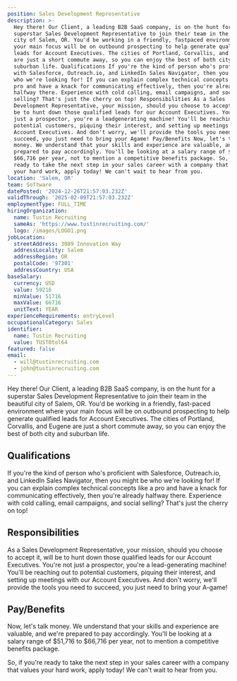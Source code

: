```yaml
---
position: Sales Development Representative
description: >-
  Hey there! Our Client, a leading B2B SaaS company, is on the hunt for a
  superstar Sales Development Representative to join their team in the beautiful
  city of Salem, OR. You'd be working in a friendly, fastpaced environment where
  your main focus will be on outbound prospecting to help generate qualified
  leads for Account Executives. The cities of Portland, Corvallis, and Eugene
  are just a short commute away, so you can enjoy the best of both city and
  suburban life. Qualifications If you're the kind of person who's proficient
  with Salesforce, Outreach.io, and LinkedIn Sales Navigator, then you might be
  who we're looking for! If you can explain complex technical concepts like a
  pro and have a knack for communicating effectively, then you're already
  halfway there. Experience with cold calling, email campaigns, and social
  selling? That's just the cherry on top! Responsibilities As a Sales
  Development Representative, your mission, should you choose to accept it, will
  be to hunt down those qualified leads for our Account Executives. You're not
  just a prospector, you're a leadgenerating machine! You'll be reaching out to
  potential customers, piquing their interest, and setting up meetings with our
  Account Executives. And don't worry, we'll provide the tools you need to
  succeed, you just need to bring your Agame! Pay/Benefits Now, let's talk
  money. We understand that your skills and experience are valuable, and we're
  prepared to pay accordingly. You'll be looking at a salary range of $51,716 to
  $66,716 per year, not to mention a competitive benefits package. So, if you're
  ready to take the next step in your sales career with a company that values
  your hard work, apply today! We can't wait to hear from you.
location: 'Salem, OR'
team: Software
datePosted: '2024-12-26T21:57:03.232Z'
validThrough: '2025-02-09T21:57:03.232Z'
employmentType: FULL_TIME
hiringOrganization:
  name: Tustin Recruiting
  sameAs: 'https://www.tustinrecruiting.com/'
  logo: /images/LOGO1.png
jobLocation:
  streetAddress: 3089 Innovation Way
  addressLocality: Salem
  addressRegion: OR
  postalCode: '97301'
  addressCountry: USA
baseSalary:
  currency: USD
  value: 59216
  minValue: 51716
  maxValue: 66716
  unitText: YEAR
experienceRequirements: entryLevel
occupationalCategory: Sales
identifier:
  name: Tustin Recruiting
  value: TUST0tol64
featured: false
email:
  - will@tustinrecruiting.com
  - john@tustinrecruiting.com
---
```




Hey there! Our Client, a leading B2B SaaS company, is on the hunt for a superstar Sales Development Representative to join their team in the beautiful city of Salem, OR. You'd be working in a friendly, fast-paced environment where your main focus will be on outbound prospecting to help generate qualified leads for Account Executives. The cities of Portland, Corvallis, and Eugene are just a short commute away, so you can enjoy the best of both city and suburban life. 

## Qualifications

If you're the kind of person who's proficient with Salesforce, Outreach.io, and LinkedIn Sales Navigator, then you might be who we're looking for! If you can explain complex technical concepts like a pro and have a knack for communicating effectively, then you're already halfway there. Experience with cold calling, email campaigns, and social selling? That's just the cherry on top!

## Responsibilities

As a Sales Development Representative, your mission, should you choose to accept it, will be to hunt down those qualified leads for our Account Executives. You're not just a prospector, you're a lead-generating machine! You'll be reaching out to potential customers, piquing their interest, and setting up meetings with our Account Executives. And don't worry, we'll provide the tools you need to succeed, you just need to bring your A-game!

## Pay/Benefits

Now, let's talk money. We understand that your skills and experience are valuable, and we're prepared to pay accordingly. You'll be looking at a salary range of $51,716 to $66,716 per year, not to mention a competitive benefits package. 

So, if you're ready to take the next step in your sales career with a company that values your hard work, apply today! We can't wait to hear from you.
